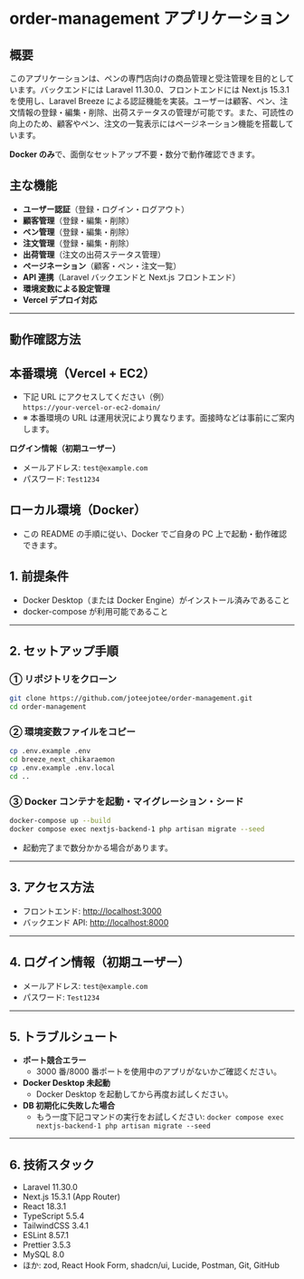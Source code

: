 # order-management アプリケーション

## 概要

このアプリケーションは、ペンの専門店向けの商品管理と受注管理を目的としています。バックエンドには Laravel 11.30.0、フロントエンドには Next.js 15.3.1 を使用し、Laravel Breeze による認証機能を実装。ユーザーは顧客、ペン、注文情報の登録・編集・削除、出荷ステータスの管理が可能です。また、可読性の向上のため、顧客やペン、注文の一覧表示にはページネーション機能を搭載しています。

**Docker のみ**で、面倒なセットアップ不要・数分で動作確認できます。

## 主な機能

-   **ユーザー認証**（登録・ログイン・ログアウト）
-   **顧客管理**（登録・編集・削除）
-   **ペン管理**（登録・編集・削除）
-   **注文管理**（登録・編集・削除）
-   **出荷管理**（注文の出荷ステータス管理）
-   **ページネーション**（顧客・ペン・注文一覧）
-   **API 連携**（Laravel バックエンドと Next.js フロントエンド）
-   **環境変数による設定管理**
-   **Vercel デプロイ対応**

---

## 動作確認方法

## 本番環境（Vercel + EC2）

-   下記 URL にアクセスしてください（例）  
    `https://your-vercel-or-ec2-domain/`
-   ※ 本番環境の URL は運用状況により異なります。面接時などは事前にご案内します。

**ログイン情報（初期ユーザー）**

-   メールアドレス: `test@example.com`
-   パスワード: `Test1234`

## ローカル環境（Docker）

-   この README の手順に従い、Docker でご自身の PC 上で起動・動作確認できます。

## 1. 前提条件

-   Docker Desktop（または Docker Engine）がインストール済みであること
-   docker-compose が利用可能であること

---

## 2. セットアップ手順

### ① リポジトリをクローン

```sh
git clone https://github.com/joteejotee/order-management.git
cd order-management
```

### ② 環境変数ファイルをコピー

```sh
cp .env.example .env
cd breeze_next_chikaraemon
cp .env.example .env.local
cd ..
```

### ③ Docker コンテナを起動・マイグレーション・シード

```sh
docker-compose up --build
docker compose exec nextjs-backend-1 php artisan migrate --seed
```

-   起動完了まで数分かかる場合があります。

---

## 3. アクセス方法

-   フロントエンド: [http://localhost:3000](http://localhost:3000)
-   バックエンド API: [http://localhost:8000](http://localhost:8000)

---

## 4. ログイン情報（初期ユーザー）

-   メールアドレス: `test@example.com`
-   パスワード: `Test1234`

---

## 5. トラブルシュート

-   **ポート競合エラー**
    -   3000 番/8000 番ポートを使用中のアプリがないかご確認ください。
-   **Docker Desktop 未起動**
    -   Docker Desktop を起動してから再度お試しください。
-   **DB 初期化に失敗した場合**
    -   もう一度下記コマンドの実行をお試しください:
        `docker compose exec nextjs-backend-1 php artisan migrate --seed`

---

## 6. 技術スタック

-   Laravel 11.30.0
-   Next.js 15.3.1 (App Router)
-   React 18.3.1
-   TypeScript 5.5.4
-   TailwindCSS 3.4.1
-   ESLint 8.57.1
-   Prettier 3.5.3
-   MySQL 8.0
-   ほか: zod, React Hook Form, shadcn/ui, Lucide, Postman, Git, GitHub
